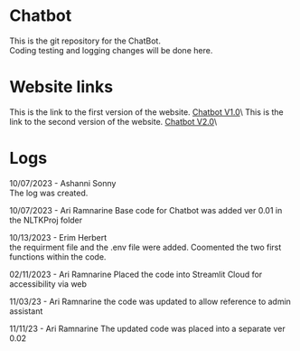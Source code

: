 # Chatbot
This is the git repository for the ChatBot.\
Coding testing and logging changes will be done here.

# Website links
This is the link to the first version of the website. [Chatbot V1.0]([https://pages.github.com/](https://studentchatbot-rgnn5jwdpragpw2nqqdbtb.streamlit.app/))\
This is the link to the second version of the website. [Chatbot V2.0]([https://pages.github.com/](https://vigilant-bot-p2xctroqml7du84cjtj2ps.streamlit.app/))\

# Logs
10/07/2023 - Ashanni Sonny\
The log was created.

10/07/2023 - Ari Ramnarine
Base code for Chatbot was added ver 0.01 in the NLTKProj folder

10/13/2023 - Erim Herbert\
the requirment file and the .env file were added. Coomented the two first functions within the code.

02/11/2023 - Ari Ramnarine
Placed the code into Streamlit Cloud for accessibility via web

11/03/23 - Ari Ramnarine
the code was updated to allow reference to admin assistant

11/11/23 - Ari Ramnarine
The updated code was placed into a separate ver 0.02
